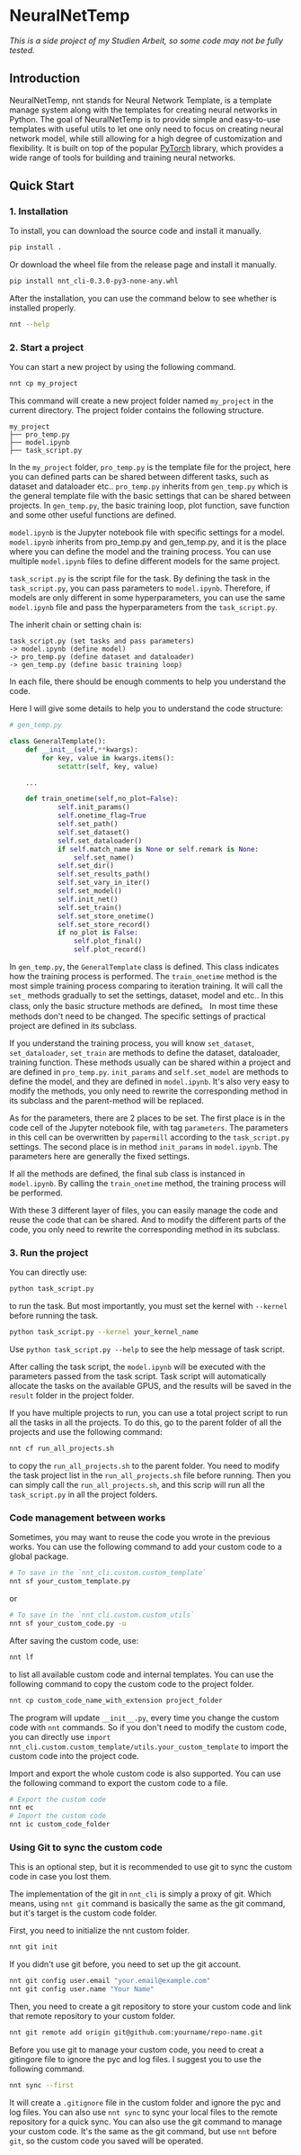 # NeuralNetTemp

*This is a side project of my Studien Arbeit, so some code may not be fully tested.*

## Introduction

NeuralNetTemp, nnt stands for Neural Network Template, is a template manage system along with the templates for creating neural networks in Python. The goal of NeuralNetTemp is to provide simple and easy-to-use templates with useful utils to let one only need to focus on creating neural network model, while still allowing for a high degree of customization and flexibility.
It is built on top of the popular [PyTorch](https://pytorch.org/) library, which provides a wide range of tools for building and training neural networks.

## Quick Start

### 1. Installation

To install, you can download the source code and install it manually.

```bash
pip install .
```

Or download the wheel file from the release page and install it manually.

```bash
pip install nnt_cli-0.3.0-py3-none-any.whl
```

After the installation, you can use the command below to see whether is installed properly.

```bash
nnt --help
```

### 2. Start a project

You can start a new project by using the following command.

```bash
nnt cp my_project
```

This command will create a new project folder named `my_project` in the current directory. The project folder contains the following structure.

```
my_project
├── pro_temp.py
├── model.ipynb
├── task_script.py
```

In the `my_project` folder, `pro_temp.py` is the template file for the project, here you can defined parts can be shared between different tasks, such as dataset and dataloader etc.. `pro_temp.py` inherits from `gen_temp.py` which is the general template file with the basic settings that can be shared between projects. In `gen_temp.py`, the basic training loop, plot function, save function and some other useful functions are defined. 

`model.ipynb` is the Jupyter notebook file with specific settings for a model. `model.ipynb` inherits from pro_temp.py and gen_temp.py, and it is the place where you can define the model and the training process. You can use multiple `model.ipynb` files to define different models for the same project.

`task_script.py` is the script file for the task. By defining the task in the `task_script.py`, you can pass parameters to `model.ipynb`. Therefore, if models are only different in some hyperparameters, you can use the same `model.ipynb` file and pass the hyperparameters from the `task_script.py`.

The inherit chain or setting chain is: 

```
task_script.py (set tasks and pass parameters)
-> model.ipynb (define model)
-> pro_temp.py (define dataset and dataloader)
-> gen_temp.py (define basic training loop)
```

In each file, there should be enough comments to help you understand the code.

Here I will give some details to help you to understand the code structure:

```python
# gen_temp.py

class GeneralTemplate():
    def __init__(self,**kwargs):
        for key, value in kwargs.items():
            setattr(self, key, value)

    ...

    def train_onetime(self,no_plot=False):
            self.init_params()
            self.onetime_flag=True
            self.set_path()
            self.set_dataset()
            self.set_dataloader()
            if self.match_name is None or self.remark is None:
                self.set_name()
            self.set_dir()
            self.set_results_path()
            self.set_vary_in_iter()
            self.set_model()
            self.init_net()
            self.set_train()
            self.set_store_onetime()
            self.set_store_record()
            if no_plot is False:
                self.plot_final()
                self.plot_record()
```

In `gen_temp.py`, the `GeneralTemplate` class is defined. This class indicates how the training process is performed. The `train_onetime` method is the most simple training process comparing to iteration training. It will call the `set_` methods gradually to set the settings, dataset, model and etc.. In this class, only the basic structure methods are defined。 In most time these methods don't need to be changed. The specific settings of practical project are defined in its subclass.

If you understand the training process, you will know `set_dataset`, `set_dataloader`, `set_train` are methods to define the dataset, dataloader, training function. These methods usually can be shared within a project and are defined in `pro_temp.py`. `init_params` and `self.set_model` are methods to define the model, and they are defined in `model.ipynb`. It's also very easy to modify the methods, you only need to rewrite the corresponding method in its subclass and the parent-method will be replaced.

As for the parameters, there are 2 places to be set. The first place is in the code cell of the Jupyter notebook file, with tag `parameters`. The parameters in this cell can be overwritten by `papermill` according to the `task_script.py` settings. The second place is in method `init_params` in `model.ipynb`. The parameters here are generally the fixed settings.

If all the methods are defined, the final sub class is instanced in `model.ipynb`. By calling the `train_onetime` method, the training process will be performed.

With these 3 different layer of files, you can easily manage the code and reuse the code that can be shared. And to modify the different parts of the code, you only need to rewrite the corresponding method in its subclass.


### 3. Run the project

You can directly use:

```bash
python task_script.py
```

to run the task. But most importantly, you must set the kernel with `--kernel` before running the task.

```bash
python task_script.py --kernel your_kernel_name
```

Use `python task_script.py --help` to see the help message of task script.

After calling the task script, the `model.ipynb` will be executed with the parameters passed from the task script. Task script will automatically allocate the tasks on the available GPUS, and the results will be saved in the `result` folder in the project folder.

If you have multiple projects to run, you can use a total project script to run all the tasks in all the projects. To do this, go to the parent folder of all the projects and use the following command:

```bash
nnt cf run_all_projects.sh
```

to copy the `run_all_projects.sh` to the parent folder. You need to modify the task project list in the `run_all_projects.sh` file before running. Then you can simply call the `run_all_projects.sh`, and this scrip will run all the `task_script.py` in all the project folders.

### Code management between works

Sometimes, you may want to reuse the code you wrote in the previous works. You can use the following command to add your custom code to a global package.

```bash
# To save in the `nnt_cli.custom.custom_template`
nnt sf your_custom_template.py
```

or

```bash
# To save in the `nnt_cli.custom.custom_utils`
nnt sf your_custom_code.py -u
```

After saving the custom code, use:

```bash
nnt lf
```

to list all available custom code and internal templates. You can use the following command to copy the custom code to the project folder.

```bash
nnt cp custom_code_name_with_extension project_folder
```

The program will update `__init__.py`, every time you change the custom code with `nnt` commands. So if you don't need to modify the custom code, you can directly use `import nnt_cli.custom.custom_template/utils.your_custom_template` to import the custom code into the project code.

Import and export the whole custom code is also supported. You can use the following command to export the custom code to a file.

```bash
# Export the custom code
nnt ec
# Import the custom code
nnt ic custom_code_folder
```

### Using Git to sync the custom code

This is an optional step, but it is recommended to use git to sync the custom code in case you lost them.

The implementation of the git in `nnt_cli` is simply a proxy of git. Which means, using `nnt git` command is basically the same as the git command, but it's target is the custom code folder.


First, you need to initialize the nnt custom folder.

```bash
nnt git init
```

If you didn't use git before, you need to set up the git account.

```bash
nnt git config user.email "your.email@example.com"
nnt git config user.name "Your Name"
```

Then, you need to create a git repository to store your custom code and link that remote repository to your custom folder. 

```bash
nnt git remote add origin git@github.com:yourname/repo-name.git
```

Before you use git to manage your custom code, you need to creat a gitingore file to ignore the pyc and log files. I suggest you to use the following command.

```bash
nnt sync --first
```

It will create a `.gitignore` file in the custom folder and ignore the pyc and log files. You can also use `nnt sync` to sync your local files to the remote repository for a quick sync. You can also use the git command to manage your custom code. It's the same as the git command, but use `nnt` before `git`, so the custom code you saved will be operated.

